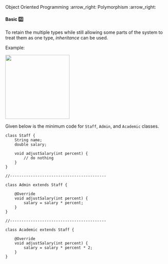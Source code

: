 <link rel="stylesheet" href="{{baseUrl}}/css/textbook.css">

<div class="website-content">

<div id="path">Object Oriented Programming :arrow_right: Polymorphism :arrow_right:</div>

<div id="title">

#### Basic :two:

</div>

<div id="body">

To retain the multiple types while still allowing some parts of the system to treat them as one type, _inheritance_ can be used.

<tip-box>

Example:

<img src="{{baseUrl}}/oopDesign/polymorphism/basic/images/staff.png" height="200" />
<p/>

Given below is the minimum code for `Staff`, `Admin`, and `Academic` classes.

```
class Staff {
    String name;
    double salary;

    void adjustSalary(int percent) {
        // do nothing
    }
}

//------------------------------------------

class Admin extends Staff {

    @Override
    void adjustSalary(int percent) {
        salary = salary * percent;
    }
}

//------------------------------------------

class Academic extends Staff {

    @Override
    void adjustSalary(int percent) {
        salary = salary * percent * 2;
    }
}
```

</tip-box>

</div>

</div>
